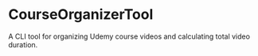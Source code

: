 # CourseOrganizerTool
 A CLI tool for organizing Udemy course videos and calculating total video duration.
